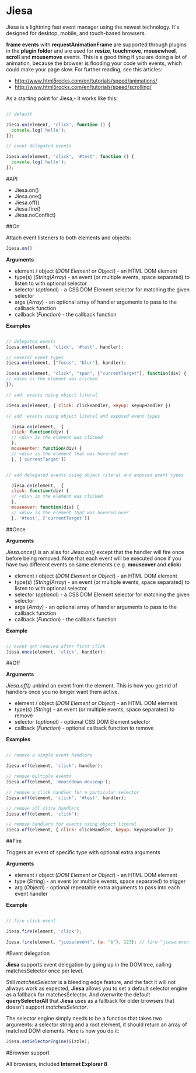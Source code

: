 # Jiesa

Jiesa is a lightning fast event manager using the newest technology. It's designed for desktop, mobile, and touch-based browsers. 

**frame events** with **requestAnimationFrame** are supported through plugins in the **plugin folder**  and are used for 
**resize**, **touchmove**, **mousewheel**, **scroll** and **mousemove** events. This is a good thing if you are doing a lot of animation, because the browser is flooding your code with events, which could make your page slow. For further reading, see this articles:

* http://www.html5rocks.com/en/tutorials/speed/animations/
* http://www.html5rocks.com/en/tutorials/speed/scrolling/

As a starting point for Jiesa,- it works like this:

```javascript

// default

Jiesa.on(element, 'click', function () {
  console.log('hello');
});

// event delegated events

Jiesa.on(element, 'click', '#test', function () {
  console.log('hello');
});

```

#API

* Jiesa.on()
* Jiesa.one()
* Jiesa.off()
* Jiesa.fire()
* Jiesa.noConflict)

##On

Attach event listeners to both elements and objects:

```javascript 
Jiesa.on() 
```
**Arguments**

* element / object (*DOM Element or Object*) - an HTML DOM element
* type(s) (*String|Array*) - an event (or multiple events, space separated) to listen to with optional selector
* selector (*optional*) - a CSS DOM Element selector for matching the given selector
* args (*Array*) - an optional array of handler arguments to pass to the callback function 
* callback (*Function*)	- the callback function

**Examples**

```javascript 

// delegated events
Jiesa.on(element, 'click', '#test', handler);

// Several event types
Jiesa.on(element, ["focus", "blur"], handler);

Jiesa.on(element, "click", "span", ["currentTarget"], function(div) {
// <div> is the element was clicked
});

// add  events using object literal

Jiesa.on(element, { click: clickHandler, keyup: keyupHandler })

// add  events using object literal and exposed event types

  Jiesa.on(element,  {
  click: function(div) { 
  // <div> is the element was clicked 
  },
  mouseenter: function(div) { 
  // <div> is the element that was hovered over
  }, ['currentTarget'])


// add delegated events using object literal and exposed event types

  Jiesa.on(element,  {
  click: function(div) { 
  // <div> is the element was clicked 
  },
  mouseover: function(div) { 
  // <div> is the element that was hovered over
  }, '#test', ['currentTarget'])

```

##Once

**Arguments**

*Jiesa.once()* is an alias for *Jiesa.on()* except that the handler will fire once before being removed. Note that each event will be executed once if you have two different events on same elements ( e.g. **mouseover** and **click**)

* element / object (*DOM Element or Object*) - an HTML DOM element
* type(s) (*String|Array*) - an event (or multiple events, space separated) to listen to with optional selector
* selector (*optional*) - a CSS DOM Element selector for matching the given selector
* args (*Array*) - an optional array of handler arguments to pass to the callback function 
* callback (*Function*)	- the callback function

**Example**

```javascript 

// event get removed after first click
Jiesa.once(element, 'click', handler);

```

##Off

**Arguments**

*Jiesa.off()* unbind an event from the element. This is how you get rid of handlers once you no longer want them active. 

* element / object (*DOM Element or Object*) - an HTML DOM element
* type(s) (*String*) - an event (or multiple events, space separated) to remove
* selector (*optional*) - optional CSS DOM Element selector
* callback (*Function*)	- optional callback function to remove

**Examples**

```javascript 

// remove a single event handlers

Jiesa.off(element, 'click', handler);

// remove multiple events
Jiesa.off(element, 'mousedown mouseup');

// remove a click handler for a particular selector
Jiesa.off(element, 'click', '#test', handler);

// remove all click handlers
Jiesa.off(element, 'click');

// remove handlers for events using object literal
Jiesa.off(element, { click: clickHandler, keyup: keyupHandler })

```

##Fire

Triggers an event of specific type with optional extra arguments

**Arguments**

* element / object (*DOM Element or Object*) - an HTML DOM element
* type (*String*) - an event (or multiple events, space separated) to trigger
* arg (*Objectl*) - optional repeatable extra arguments to pass into each event handler

**Example**

```javascript 

// fire click event

Jiesa.fire(element, 'click');

Jiesa.fire(element, "jiesa:event", {a: "b"}, 123); // fire "jiesa:event" with arguments
```

#Event delegation

**Jiesa** supports event delegation by going up in the DOM tree, calling matchesSelector once per level. 

Still *matchesSelector* is a bleeding edge feature, and the fact it will not allways work as expected, **Jiesa** allows you to set a default selector engine as a fallback for matchesSelector. And overwrite the default **querySelectorAll** that **Jiesa** uses as a fallback for older browsers that doesn't support *matchesSelector*. 

The selector engine simply needs to be a function that takes two arguments: a selector string and a root element, it should return an array of matched DOM elements. Here is how you do it:

```javascript 
Jiesa.setSelectorEngine(Sizzle);
```

#Browser support

All browsers, included **Internet Explorer 8**
